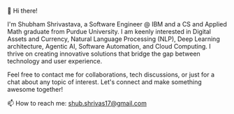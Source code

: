 👋 Hi there! 

I'm Shubham Shrivastava, a Software Engineer @ IBM and a CS and Applied Math graduate from Purdue University. I am keenly interested in Digital Assets and Currency, Natural Language Processing (NLP), Deep Learning architecture, Agentic AI, Software Automation, and Cloud Computing. I thrive on creating innovative solutions that bridge the gap between technology and user experience.

Feel free to contact me for collaborations, tech discussions, or just for a chat about any topic of interest. Let's connect and make something awesome together!

📫 How to reach me: shub.shrivas17@gmail.com

